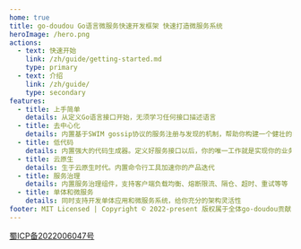 ```yaml
---
home: true
title: go-doudou Go语言微服务快速开发框架 快速打造微服务系统
heroImage: /hero.png
actions:
  - text: 快速开始
    link: /zh/guide/getting-started.md
    type: primary
  - text: 介绍
    link: /zh/guide/
    type: secondary
features:
  - title: 上手简单
    details: 从定义Go语言接口开始，无须学习任何接口描述语言
  - title: 去中心化
    details: 内置基于SWIM gossip协议的服务注册与发现的机制，帮助你构建一个健壮的、可扩展的、去中心化的微服务集群
  - title: 低代码
    details: 内置强大的代码生成器。定义好服务接口以后，你的唯一工作就是实现你的业务逻辑
  - title: 云原生
    details: 生于云原生时代。内置命令行工具加速你的产品迭代
  - title: 服务治理
    details: 内置服务治理组件，支持客户端负载均衡、熔断限流、隔仓、超时、重试等等
  - title: 单体和微服务
    details: 同时支持开发单体应用和微服务系统，给你充分的架构灵活性
footer: MIT Licensed | Copyright © 2022-present 版权属于全体go-doudou贡献者
---
```

[蜀ICP备2022006047号](https://beian.miit.gov.cn/)